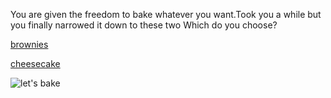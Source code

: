 You are given the freedom to bake whatever you want.Took you a while but you finally narrowed it down to these two
Which do you choose?            

[brownies](brownies.md)       

[cheesecake](cheesecake.md)     

![let's bake](https://images.app.goo.gl/fqJcoBFKxQ5T3MPD6)     

